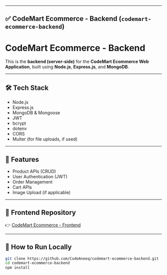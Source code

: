 
---

## ✅ CodeMart Ecommerce - Backend (`codemart-ecommerce-backend`)

# CodeMart Ecommerce - Backend

This is the **backend (server-side)** for the **CodeMart Ecommerce Web Application**, built using **Node.js**, **Express.js**, and **MongoDB**.

---

## 🛠️ Tech Stack

- Node.js
- Express.js
- MongoDB & Mongoose
- JWT
- bcrypt
- dotenv
- CORS
- Multer (for file uploads, if used)

---

## 📸 Features

- Product APIs (CRUD)
- User Authentication (JWT)
- Order Management
- Cart APIs
- Image Upload (if applicable)

---

## 📂 Frontend Repository

👉 [CodeMart Ecommerce - Frontend](https://github.com/CodeAneeq/Codemart-frontend)

---

## 🚀 How to Run Locally

```bash
git clone https://github.com/CodeAneeq/codemart-ecommerce-backend.git
cd codemart-ecommerce-backend
npm install
